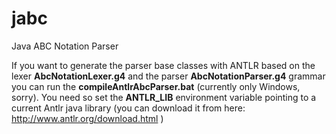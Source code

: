 # jabc
Java ABC Notation Parser

If you want to generate the parser base classes with ANTLR based on the lexer **AbcNotationLexer.g4** and the parser **AbcNotationParser.g4** grammar you can run the **compileAntlrAbcParser.bat** (currently only Windows, sorry).
You need so set the **ANTLR_LIB** environment variable pointing to a current Antlr java library (you can download it from here: http://www.antlr.org/download.html )

